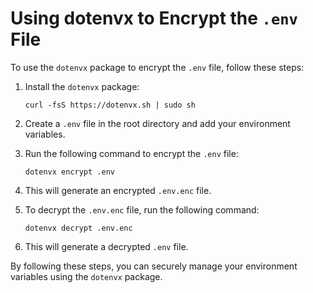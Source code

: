 # Using dotenvx to Encrypt the `.env` File

To use the `dotenvx` package to encrypt the `.env` file, follow these steps:

1. Install the `dotenvx` package:
   ```
   curl -fsS https://dotenvx.sh | sudo sh
   ```

2. Create a `.env` file in the root directory and add your environment variables.

3. Run the following command to encrypt the `.env` file:
   ```
   dotenvx encrypt .env
   ```

4. This will generate an encrypted `.env.enc` file.

5. To decrypt the `.env.enc` file, run the following command:
   ```
   dotenvx decrypt .env.enc
   ```

6. This will generate a decrypted `.env` file.

By following these steps, you can securely manage your environment variables using the `dotenvx` package.
